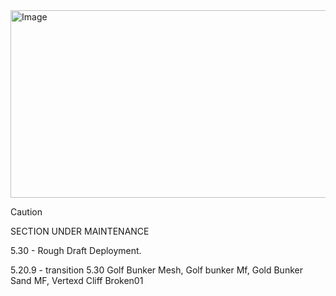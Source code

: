<img width="1920" height="300" alt="Image" src="https://github.com/user-attachments/assets/a450788a-254d-486e-9efd-4639705fae2a" />















> [!Caution]
> SECTION UNDER MAINTENANCE







5.30 - Rough Draft Deployment.

5.20.9 - transition 5.30 Golf Bunker Mesh, Golf bunker Mf, Gold Bunker Sand MF, Vertexd Cliff Broken01
